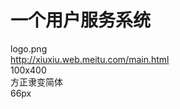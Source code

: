 # 一个用户服务系统

logo.png<br>
http://xiuxiu.web.meitu.com/main.html<br>
100x400<br>
方正隶变简体<br>
66px<br>

